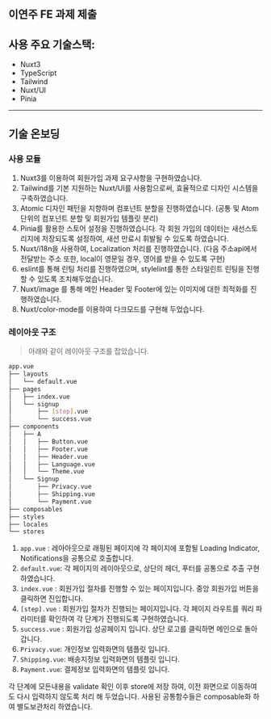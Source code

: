 ## 이연주 FE 과제 제출

## 사용 주요 기술스택:

- Nuxt3
- TypeScript
- Tailwind
- Nuxt/UI
- Pinia

---

## 기술 온보딩

### 사용 모듈

1. Nuxt3를 이용하여 회원가입 과제 요구사항을 구현하였습니다.
2. Tailwind를 기본 지원하는 Nuxt/UI를 사용함으로써, 효율적으로 디자인 시스템을 구축하였습니다.
3. Atomic 디자인 패턴을 지향하며 컴포넌트 분할을 진행하였습니다. (공통 및 Atom 단위의 컴포넌트 분할 및 회원가입 템플릿 분리)
4. Pinia를 활용한 스토어 설정을 진행하였습니다. 각 회원 가입의 데이터는 새선스토리지에 저장되도록 설정하여, 새션 만료시 휘발될 수 있도록 하였습니다.
5. Nuxt/i18n을 사용하여, Localization 처리를 진행하였습니다. (다음 주소api에서 전달받는 주소 또한, local이 영문일 경우, 영어를 받을 수 있도록 구현)
6. eslint를 통해 린팅 처리를 진행하였으며, stylelint를 통한 스타일린트 린팅을 진행할 수 있도록 조치해두었습니다.
7. Nuxt/image 를 통해 메인 Header 및 Footer에 있는 이미지에 대한 최적화를 진행하였습니다.
8. Nuxt/color-mode를 이용하여 다크모드를 구현해 두었습니다.

### 레이아웃 구조
> 아래와 같이 레이아웃 구조를 잡았습니다.

```bash
app.vue
├── layouts
│   └── default.vue
├── pages
│   ├── index.vue
│   └── signup
│       ├── [step].vue
│       └── success.vue
├── components
│   ├── A
│   │   ├── Button.vue
│   │   ├── Footer.vue
│   │   ├── Header.vue
│   │   ├── Language.vue
│   │   └── Theme.vue
│   └── Signup
│       ├── Privacy.vue
│       ├── Shipping.vue
│       └── Payment.vue
├── composables
├── styles
├── locales
└── stores

``` 

1. `app.vue` : 레아아웃으로 래핑된 페이지에 각 페이지에 포함될 Loading Indicator, Notifications을 공통으로 호출합니다.
2. `default.vue`: 각 페이지의 레이아웃으로, 상단의 헤더, 푸터를 공통으로 추출 구현하였습니다.
3. `index.vue` : 회원가입 절차를 진행할 수 있는 페이지입니다. 중앙 회원가입 버튼을 클릭하면 진입합니다.
4. `[step].vue` : 회원가입 절차가 진행되는 페이지입니다. 각 페이지 라우트를 쿼리 파라미터를 확인하여 각 단계가 진행되도록 구현하였습니다.
4. `success.vue` : 회원가입 성공페이지 입니다. 상단 로고를 클릭하면 메인으로 돌아갑니다.
5. `Privacy.vue`: 개인정보 입력화면의 템플릿 입니다.
6. `Shipping.vue`: 배송지정보 입력화면의 템플릿 입니다.
7. `Payment.vue`: 결제정보 입력화면의 템플릿 입니다.

각 단계에 모든내용을 validate 확인 이후 store에 저장 하여, 이전 화면으로 이동하여도 다시 입력하지 않도록 처리 해 두었습니다.
사용된 공통함수들은 composable화 하여 별도보관처리 하였습니다.